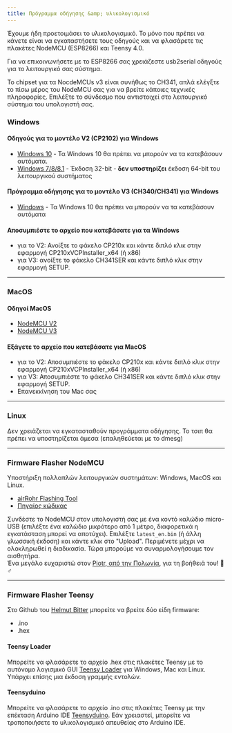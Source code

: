 ```yaml
---
title: Πρόγραμμα οδήγησης &amp; υλικολογισμικό
---
```


Έχουμε ήδη προετοιμάσει το υλικολογισμικό. Το μόνο που πρέπει να κάνετε είναι να εγκαταστήσετε τους οδηγούς και να φλασάρετε τις πλακέτες NodeMCU (ESP8266) και Teensy 4.0.

Για να επικοινωνήσετε με το ESP8266 σας χρειάζεστε usb2serial οδηγούς για το λειτουργικό σας σύστημα.

Το chipset για τα NocdeMCUs v3 είναι συνήθως το CH341, απλά ελέγξτε το πίσω μέρος του NodeMCU σας για να βρείτε κάποιες τεχνικές πληροφορίες. Επιλέξτε το σύνδεσμο που αντιστοιχεί στο λειτουργικό σύστημα του υπολογιστή σας.

### Windows

#### Οδηγούς για το μοντέλο V2 (CP2102) για Windows
* [Windows 10](https://www.silabs.com/documents/public/software/CP210x_Universal_Windows_Driver.zip) - Τα Windows 10 θα πρέπει να μπορούν να τα κατεβάσουν αυτόματα.
* [Windows 7/8/8.1](https://www.silabs.com/documents/public/software/CP210x_Windows_Drivers.zip) - Έκδοση 32-bit - **δεν υποστηρίζει** έκδοση 64-bit του λειτουργικού συστήματος

#### Πρόγραμμα οδήγησης για το μοντέλο V3 (CH340/CH341) για Windows
* [Windows](http://www.wch.cn/downloads/file/5.html) - Τα Windows 10 θα πρέπει να μπορούν να τα κατεβάσουν αυτόματα

#### Αποσυμπιέστε το αρχείο που κατεβάσατε για τα Windows
* για το V2: Ανοίξτε το φάκελο CP210x και κάντε διπλό κλικ στην εφαρμογή CP210xVCPInstaller_x64 (ή x86)
* για V3: ανοίξτε το φάκελο CH341SER και κάντε διπλό κλικ στην εφαρμογή SETUP.

---

### MacOS

#### Οδηγοί MacOS
* [NodeMCU V2](https://www.silabs.com/documents/public/software/Mac_OSX_VCP_Driver.zip )
* [NodeMCU V3](http://www.wch.cn/downloads/file/178.html)

#### Εξάγετε το αρχείο που κατεβάσατε για MacOS
* για το V2: Αποσυμπιέστε το φάκελο CP210x και κάντε διπλό κλικ στην εφαρμογή CP210xVCPInstaller_x64 (ή x86)
* για V3: Αποσυμπιέστε το φάκελο CH341SER και κάντε διπλό κλικ στην εφαρμογή SETUP.
* Επανεκκίνηση του Mac σας

---

### Linux
Δεν χρειάζεται να εγκατασταθούν προγράμματα οδήγησης. Το τσιπ θα πρέπει να υποστηρίζεται άμεσα (επαληθεύεται με το dmesg)

---
### Firmware Flasher NodeMCU
Υποστήριξη πολλαπλών λειτουργικών συστημάτων: Windows, MacOS και Linux.

* [airRohr Flashing Tool](http://firmware.sensor.community/airrohr/flashing-tool/)
* [Πηγαίος κώδικας](https://github.com/opendata-stuttgart/airrohr-firmware-flasher/)

Συνδέστε το NodeMCU στον υπολογιστή σας με ένα κοντό καλώδιο micro-USB (επιλέξτε ένα καλώδιο μικρότερο από 1 μέτρο, διαφορετικά η εγκατάσταση μπορεί να αποτύχει). Επιλέξτε `latest_en.bin` (ή άλλη γλωσσική έκδοση) και κάντε κλικ στο "Upload".
Περιμένετε μέχρι να ολοκληρωθεί η διαδικασία. Τώρα μπορούμε να συναρμολογήσουμε τον αισθητήρα.
<br>
Ένα μεγάλο ευχαριστώ στον [Piotr, από την Πολωνία](https://dropbox.inf.re/), για τη βοήθειά του! 🙋♂️

---
### Firmware Flasher Teensy
Στο Github του [Helmut Bitter](https://github.com/hbitter/DNMS/tree/master/Firmware) μπορείτε να βρείτε δύο είδη firmware:
* .ino
* .hex

#### Teensy Loader
Μπορείτε να φλασάρετε το αρχείο .hex στις πλακέτες Teensy με το αυτόνομο λογισμικό GUI [Teensy Loader](https://www.pjrc.com/teensy/loader.html) για Windows, Mac και Linux.
Υπάρχει επίσης μια έκδοση γραμμής εντολών.

#### Teensyduino
Μπορείτε να φλασάρετε το αρχείο .ino στις πλακέτες Teensy με την επέκταση Arduino IDE [Teensyduino](https://www.pjrc.com/teensy/teensyduino.html).
Εάν χρειαστεί, μπορείτε να τροποποιήσετε το υλικολογισμικό απευθείας στο Arduino IDE.